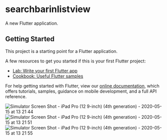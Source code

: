 # searchbarinlistview

A new Flutter application.

## Getting Started

This project is a starting point for a Flutter application.

A few resources to get you started if this is your first Flutter project:

- [Lab: Write your first Flutter app](https://flutter.dev/docs/get-started/codelab)
- [Cookbook: Useful Flutter samples](https://flutter.dev/docs/cookbook)

For help getting started with Flutter, view our
[online documentation](https://flutter.dev/docs), which offers tutorials,
samples, guidance on mobile development, and a full API reference.


![Simulator Screen Shot - iPad Pro (12 9-inch) (4th generation) - 2020-05-15 at 13 21 44](https://user-images.githubusercontent.com/53863177/82025592-30c6ce80-96af-11ea-8bdb-dbbcb5aa8af6.png)
![Simulator Screen Shot - iPad Pro (12 9-inch) (4th generation) - 2020-05-15 at 13 21 51](https://user-images.githubusercontent.com/53863177/82025615-36bcaf80-96af-11ea-8aac-bf05c65906a5.png)
![Simulator Screen Shot - iPad Pro (12 9-inch) (4th generation) - 2020-05-15 at 13 21 55](https://user-images.githubusercontent.com/53863177/82025623-37eddc80-96af-11ea-90cb-6fcb63ed08eb.png)
